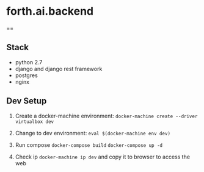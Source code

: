 # forth.ai.backend
==

## Stack
- python 2.7
- django and django rest framework
- postgres
- nginx

## Dev Setup

1. Create a docker-machine environment:
`docker-machine create --driver virtualbox dev`

1. Change to dev environment: 
`eval $(docker-machine env dev)`

1. Run compose
`docker-compose build`
`docker-compose up -d`

1. Check ip
`docker-machine ip dev`
and copy it to browser to access the web